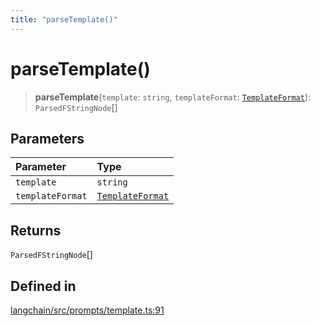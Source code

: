 ```yaml
---
title: "parseTemplate()"
---
```


# parseTemplate()

> **parseTemplate**(`template`: `string`, `templateFormat`: [`TemplateFormat`](../types/TemplateFormat.md)): `ParsedFStringNode`[]

## Parameters

| Parameter        | Type                                           |
| :--------------- | :--------------------------------------------- |
| `template`       | `string`                                       |
| `templateFormat` | [`TemplateFormat`](../types/TemplateFormat.md) |

## Returns

`ParsedFStringNode`[]

## Defined in

[langchain/src/prompts/template.ts:91](https://github.com/hwchase17/langchainjs/blob/ddf2996/langchain/src/prompts/template.ts#L91)
